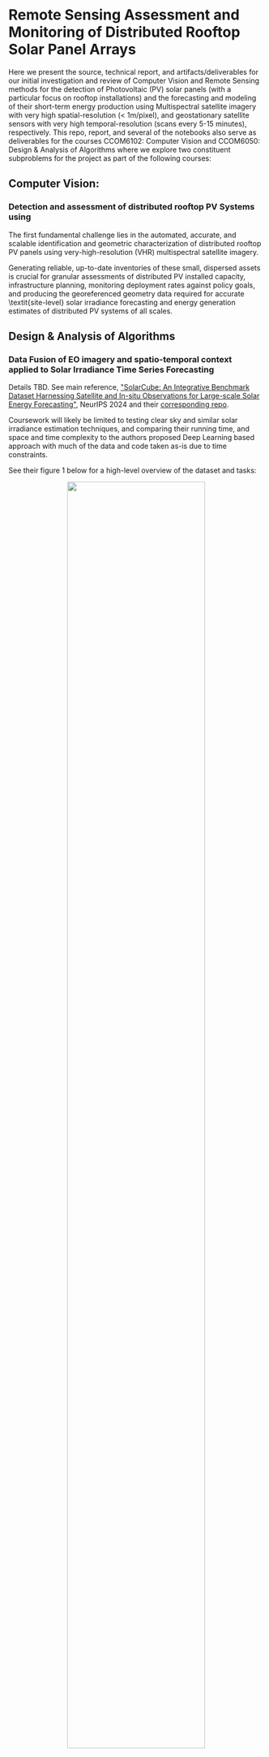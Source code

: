 # Remote Sensing Assessment and Monitoring of Distributed Rooftop Solar Panel Arrays

Here we present the source, technical report, and artifacts/deliverables for our
initial investigation and review of Computer Vision and Remote Sensing methods for the
detection of Photovoltaic (PV) solar panels (with a particular focus on rooftop
installations) and the forecasting and modeling of their short-term energy
production using Multispectral satellite imagery with very high spatial-resolution
(< 1m/pixel), and geostationary satellite sensors with very high temporal-resolution
(scans every 5-15 minutes), respectively.
This repo, report, and several of the notebooks also serve as deliverables
for the courses CCOM6102: Computer Vision and CCOM6050: Design & Analysis of Algorithms
where we explore two constituent subproblems for the project as part of the
following courses:

## Computer Vision:

### Detection and assessment of distributed rooftop PV Systems using 

The first fundamental challenge lies in the automated, accurate, and scalable identification and geometric characterization
of distributed rooftop PV panels using very-high-resolution (VHR) multispectral satellite imagery.

Generating reliable, up-to-date inventories of these small, dispersed assets is
crucial for granular assessments of distributed PV installed capacity, infrastructure planning,
monitoring deployment rates against policy goals, and producing the georeferenced geometry data required for accurate
\textit{site-level} solar irradiance forecasting and energy generation estimates of distributed PV systems of all scales.

## Design & Analysis of Algorithms

### Data Fusion of EO imagery and spatio-temporal context applied to Solar Irradiance Time Series Forecasting 

Details TBD. See main reference, ["SolarCube: An Integrative Benchmark Dataset Harnessing Satellite and In-situ Observations for Large-scale Solar Energy Forecasting"](https://proceedings.neurips.cc/paper_files/paper/2024/hash/06477eb61ea6b85c6608d42a222462df-Abstract-Datasets_and_Benchmarks_Track.html), NeurIPS 2024 and their [corresponding repo](https://github.com/Ruohan-Li/SolarCube).

Coursework will likely be limited to testing clear sky and similar solar irradiance estimation techniques, and comparing their running time, and space and time complexity to 
the authors proposed Deep Learning based approach with much of the data and code taken as-is due to time constraints.

See their figure 1 below for a high-level overview of the dataset and tasks:

<figure style="text-align: center">
<img src="https://raw.githubusercontent.com/Ruohan-Li/SolarCube/master/images/final2.png" style="width:80%; height:auto;">
<figcaption align = "center"> SolarCube dataset composition, study areas, and baseline tasks  </figcaption>
</figure>

## Setup and Installation
### Conda 
Install [miniconda](https://www.anaconda.com/docs/getting-started/miniconda/install) or [mamba](https://github.com/conda-forge/miniforge) (["a drop-in replacement for Conda that is generally faster and better at resolving dependencies"](https://statistics.berkeley.edu/computing/conda)) and create a new environment with the following command:
```bash
conda env create -f environment.yml
```
This environment has been tested on two different machines, but both are macOS ARM64 machines. Other OS and architectures are untested with the frozen versions listed in the environment.yml file.
Feel free to loosen or remove the version constraints in the environment.yml file if you encounter any issues with package installation and dependency resolution.

### Environment Variables and (future) API Keys
For the notebooks to run *as-is* you also need to create a .env file with the variables that are *not* commented out in the `env-template.txt` included in this repo for convenience.
Getting the notebook running with the default paths and variables is as simple as renaming the included env template file:
```bash
mv env-template.txt .env
```
Then, fill in the variables with your own values as needed. The variables are used to set up where data will be stored locally, the database connection file, and other environment variables.
See usage of `python-dotenv` [here](https://www.geeksforgeeks.org/using-python-environment-variables-with-python-dotenv/).

## Tools
- jupyter notebook/lab
- ipywidgets
- [torchgeo](https://www.osgeo.org/projects/torchgeo/) for datasets, geospatial data loaders, and transforms
- [torchvision](https://pytorch.org/vision/stable/index.html) for datasets, models, and transforms
- - [pytorch lightning](https://lightning.ai/docs/pytorch/stable/starter/introduction.html) for agile development and iteration, and enabling scaling 
- IBM's [terratorch](https://ibm.github.io/terratorch/architecture/) for use of Geospatial Foundation Models (GFMs) as baselines AND models to be fine-tuned
- dbt core
- duckdb
- GDAL
- rasterio
- geopandas
- fiona
- shapely
- open data cube
- xarray
- cubo
- visualizations using one or more of: ipyleaflet, folium, lonboard, or pydeck for visualization